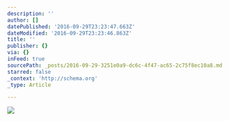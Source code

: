 ```yaml
---
description: ''
author: []
datePublished: '2016-09-29T23:23:47.663Z'
dateModified: '2016-09-29T23:23:46.863Z'
title: ''
publisher: {}
via: {}
inFeed: true
sourcePath: _posts/2016-09-29-3251e0a9-dc6c-4f47-ac65-2c75f8ec10a8.md
starred: false
_context: 'http://schema.org'
_type: Article

---
```

![](https://the-grid-user-content.s3-us-west-2.amazonaws.com/e12c1d07-5645-4849-9660-c9d11b22892d.jpg)